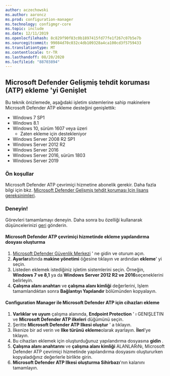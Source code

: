 ```yaml
---
author: aczechowski
ms.author: aaroncz
ms.prod: configuration-manager
ms.technology: configmgr-core
ms.topic: include
ms.date: 12/11/2019
ms.openlocfilehash: 8c829f90f83c0b1897415fd77fe1f267c07b5e7b
ms.sourcegitcommit: 99084d70c032c4db109328a4ca100cd3f5759433
ms.translationtype: MT
ms.contentlocale: tr-TR
ms.lasthandoff: 08/20/2020
ms.locfileid: "88703894"
---
```

## <a name="expand-microsoft-defender-advanced-threat-protection-atp-onboarding"></a><a name="bkmk_atp"></a> Microsoft Defender Gelişmiş tehdit koruması (ATP) ekleme 'yi Genişlet

Bu teknik önizlemede, aşağıdaki işletim sistemlerine sahip makinelere Microsoft Defender ATP ekleme desteğini genişlettik:

- Windows 7 SP1
- Windows 8.1
- Windows 10, sürüm 1607 veya üzeri
   - Zaten ekleme için destekleniyor
- Windows Server 2008 R2 SP1
- Windows Server 2012 R2
- Windows Server 2016
- Windows Server 2016, sürüm 1803
- Windows Server 2019

### <a name="prerequisites"></a>Ön koşullar

 Microsoft Defender ATP çevrimiçi hizmetine abonelik gerekir. Daha fazla bilgi için bkz. [Microsoft Defender Gelişmiş tehdit koruması Için lisans gereksinimleri](/windows/security/threat-protection/microsoft-defender-atp/minimum-requirements#licensing-requirements).


### <a name="try-it-out"></a>Deneyin!

Görevleri tamamlamayı deneyin. Daha sonra bu özelliği kullanarak düşüncelerinizi [geri](../../../../understand/find-help.md#product-feedback) gönderin.

#### <a name="create-an-onboarding-configuration-file-in-microsoft-defender-atp-online-service"></a>Microsoft Defender ATP çevrimiçi hizmetinde ekleme yapılandırma dosyası oluşturma

1. [Microsoft Defender Güvenlik Merkezi](https://securitycenter.windows.com/) ' ne gidin ve oturum açın.
1. **Ayarlar**altında **makine yönetimi** öğesine tıklayın ve ardından **ekleme**' yi seçin.
1. Listeden eklemek istediğiniz işletim sistemlerini seçin. Örneğin, **Windows 7 ve 8,1** ya da **Windows Server 2012 R2 ve 2016**seçeneklerini belirleyin.
1. **Çalışma alanı anahtarı** ve **çalışma alanı kimliği** değerlerini, Işlem tamamlandıktan sonra **Bağlantıyı Yapılandır** bölümünden kopyalayın.

#### <a name="onboard-devices-for-microsoft-defender-atp-with-configuration-manager"></a>Configuration Manager ile Microsoft Defender ATP için cihazları ekleme

1. **Varlıklar ve uyum** çalışma alanında, **Endpoint Protection** ' ı GENIŞLETIN ve **Microsoft Defender ATP ilkeleri** düğümünü seçin.
1. Şeritte **Microsoft Defender ATP Ilkesi oluştur** ' a tıklayın.
1. İlkenize bir ad verin ve **Ilke türünü** **ekleme**olarak ayarlayın. **İleri**’ye tıklayın.
1. Bu cihazları eklemek için oluşturduğunuz yapılandırma dosyasına **gidin** .
1. **Çalışma alanı anahtarını** ve **çalışma alanı kimliği** ALANLARıNı, Microsoft Defender ATP çevrimiçi hizmetinde yapılandırma dosyasını oluştururken kopyaladığınız değerlerle birlikte girin.
1. **Microsoft Defender ATP Ilkesi oluşturma Sihirbazı**'nın kalanını tamamlayın.